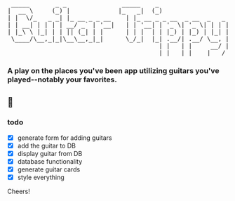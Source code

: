 <pre>
 _____       _ _               _____    _                   
|  __ \     (_) |             |_   _|  (_)                  
| |  \/_   _ _| |_ __ _ _ __    | |_ __ _ _ __  _ __  _   _ 
| | __| | | | | __/ _` | '__|   | | '__| | '_ \| '_ \| | | |
| |_\ \ |_| | | || (_| | |      | | |  | | |_) | |_) | |_| |
 \____/\__,_|_|\__\__,_|_|      \_/_|  |_| .__/| .__/ \__, |
                                         | |   | |     __/ |
                                         |_|   |_|    |___/ 
</pre>

### A play on the places you've been app utilizing guitars you've played--notably your favorites.

## :guitar:

### todo

- [x] generate form for adding guitars
- [x] add the guitar to DB
- [x] display guitar from DB
- [x] database functionality
- [x] generate guitar cards
- [x] style everything

Cheers!
